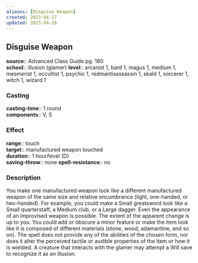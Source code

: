 ```yaml
---
aliases: [Disguise Weapon]
created: 2023-04-27
updated: 2023-04-28
---
```


## Disguise Weapon

**source**:: Advanced Class Guide pg. 180  
**school**:: illusion (glamer)
**level**:: arcanist 1, bard 1, magus 1, medium 1, mesmerist 1, occultist 1, psychic 1, redmantisassassin 1, skald 1, sorcerer 1, witch 1, wizard 1

### Casting

**casting-time**:: 1 round  
**components**:: V, S

### Effect

**range**:: touch  
**target**:: manufactured weapon touched  
**duration**:: 1 hour/level (D)  
**saving-throw**:: none
**spell-resistance**:: no

### Description

You make one manufactured weapon look like a different manufactured weapon of the same size and relative encumbrance (light, one-handed, or two-handed). For example, you could make a Small greatsword look like a Small quarterstaff, a Medium club, or a Large dagger. Even the appearance of an improvised weapon is possible. The extent of the apparent change is up to you. You could add or obscure a minor feature or make the item look like it is composed of different materials (stone, wood, adamantine, and so on). The spell does not provide any of the abilities of the chosen form, nor does it alter the perceived tactile or audible properties of the item or how it is wielded. A creature that interacts with the glamer may attempt a Will save to recognize it as an illusion.
